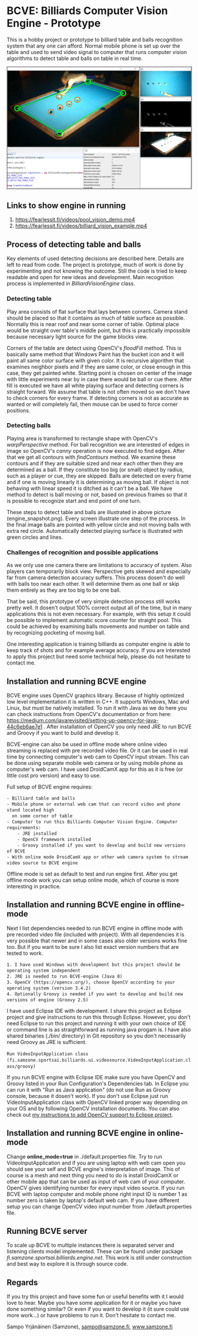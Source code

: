 # BCVE: Billiards Computer Vision Engine - Prototype

This is a hobby project or prototype to billiard table and balls recognition system that any one can afford. Normal 
mobile phone is set up over the table and used to send video signal to computer that runs computer vision algorithms
to detect table and balls on table in real time. 

![BCVE Engine](engine_snapshot.png)


## Links to show engine in running

1) https://fearlessit.fi/videos/pool_vision_demo.mp4
2) https://fearlessit.fi/videos/billiard_vision_example.mp4


## Process of detecting table and balls

Key elements of used detecting decisions are described here. Details are left to read from code. The project
is prototype, much of work is done by experimenting and not knowing the outcome. Still the code is tried to keep 
readable and open for new ideas and development. Main recognition process is implemented in *BilliardVisionEngine*
class.


### Detecting table

Play area consists of flat surface that lays between corners. Camera stand should be placed so that it contains as
much of table surface as possible. Normally this is near roof and near some corner of table. Optimal place would be 
straight over table's middle point, but this is practically impossible because necessary light source for the game 
blocks view.

Corners of the table are detect using OpenCV's *floodFill* method. This is basically same method that Windows Paint
has the bucket icon and it will paint all same color surface with given color. It is recursive algorithm that
examines neighbor pixels and if they are same color, or close enough in this case, they get painted white. Starting 
point is chosen on center of the image with little experiments near by in case there would be ball or cue there. After
fill is executed we have all white playing surface and detecting corners is straight forward. We assume that table 
is not often moved so we don't have to check corners for every frame. If detecting corners is not as accurate as 
wanted or will completely fail, then mouse can be used to force corner positions. 



### Detecting balls

Playing area is transformed to rectangle shape with OpenCV's *warpPerspective* method. For ball recognition we are
interested of edges in image so OpenCV's *canny* operation is now executed to find edges. After that we get all
contours with *findContours* method. We examine these contours and if they are suitable sized and near each other
then they are determined as a ball. If they constitute too big (or small) object by radius, such as a player or cue, 
they are skipped. Balls are detected on every frame and if one is moving linearly it is determining as moving ball.
If object is not behaving with linear speed it is ditched as it can't be a ball. We have method to detect is ball
moving or not, based on previous frames so that it is possible to recognize start and end point of one turn.

These steps to detect table and balls are illustrated in above picture (engine_snapshot.png). Every screen illustrate
one step of the process. In the final image balls are pointed with yellow circle and not moving balls with extra
red circle. Automatically detected playing surface is illustrated with green circles and lines.


### Challenges of recognition and possible applications

As we only use one camera there are limitations to accuracy of system. Also players can temporarily block view.
Perspective gets skewed and especially far from camera detection accuracy suffers. This process dosen't
do well with balls too near each other. It will determine them as one ball or skip them entirely as they are too
big to be one ball.

That be said, this prototype of very simple detection process still works pretty well. It dosen't output 100% correct
output all of the time, but in many applications this is not even necessary. For example, with this setup it could be
possible to implement automatic score counter for straight pool. This could be achieved by examining balls movements
and number on table and by recognizing pocketing of moving ball.

One interesting application is training billiards as computer engine is able to keep track of shots and for example
average accuracy. If you are interested to apply this project but need some technical help, please do not hesitate to
contact me.


## Installation and running BCVE engine

BCVE engine uses OpenCV graphics library. Because of highly optimized low level implementation it is written in C++.
It supports Windows, Mac and Linux, but must be natively installed. To run it with Java as we do here you can check
instructions from OpenCV's documentation or from here:
https://medium.com/javarevisited/setting-up-opencv-for-java-44c6eb6ae7e1 . After installation of OpenCV you only
need JRE to run BCVE and Groovy if you want to build and develop it.

BCVE-engine can also be used in offline mode where online video streaming is replaced with pre recorded video file.
Or it can be used in real time by connecting computer's web cam to OpenCV input stream. This can be done using separate
mobile web camera or by using mobile phone as computer's web cam. I have used DroidCamX app for this as it is free
(or little cost pro version) and easy to use.

Full setup of BCVE engine requires:
	
	- Billiard table and balls
	- Mobile phone or external web cam that can record video and phone stand located high
	  on some corner of table
	- Computer to run this Billiards Computer Vision Engine. Computer requirements:
		- JRE installed
		- OpenCV framework installed 
		- Groovy installed if you want to develop and build new versions of BCVE
	- With online mode DroidCamX app or other web camera system to stream video source to BCVE engine
	
Offline mode is set as default to test and run engine first. After you get offline mode work you can setup online
mode, which of course is more interesting in practice. 


## Installation and running BCVE engine in offline-mode

Next I list dependencies needed to run BCVE engine in offline mode with pre recorded video file (included with project).
With all dependencies it is very possible that newer and in some cases also older versions works fine too. But if you
want to be sure I also list exact version numbers that are tested to work.

	1. I have used Windows with development but this project should be operating system independent
	2. JRE is needed to run BCVE-engine (Java 8)
	3. OpenCV (https://opencv.org/), choose OpenCV according to your operating system (version 3.4.2)
	4. Optionally Groovy is needed if you want to develop and build new versions of engine (Groovy 2.5)

I have used Eclipse IDE with development. I share this project as Eclipse project and give instructions to run
this through Eclipse. However, you don't need Eclipse to run this project and running it with your own choice of
IDE or command line is as straightforward as running java progam is. I have also shared binaries (./bin/ directory)
in Git repository so you don't necessarily need Groovy as JRE is sufficient. 


`Run VideoInputApplication class (fi.samzone.sportsai.billiards.ui.videosource.VideoInputApplication.class/groovy)`


If you run BCVE engine with Eclipse IDE make sure you have OpenCV and Groovy listed in your Run Configuration's Dependencies
tab. In Eclipse you can run it with "Run as Java application" (do not use Run as Groovy console, because it dosen't work). If
you don't use Eclipse just run VideoInputApplication class with OpenCV linked proper way depending on your OS and  by following
OpenCV installation documents. You can also check out
[my instructions to add OpenCV support to Eclipse project](LinkOpenCvToJavaProject.md).


## Installation and running BCVE engine in online-mode

Change **online_mode=true** in ./default.properties file. Try to run VideoInputApplication and if you are using laptop with web cam
open you should see your self and BCVE engine's interpretation of image. This of course is a mesh and next thing you need to do
is install DroidCamX or other mobile app that can be used as input of web cam of your computer. OpenCV gives identifying number
for every input video source. If you run BCVE with laptop computer and mobile phone right input ID is number 1 as number zero is
taken by laptop's default web cam. If you have different setup you can change OpenCV video input number from ./default.properties file.


## Running BCVE server

To scale up BCVE to multiple instances there is separated server and listening clients model implemented. These can be found under
package *fi.samzone.sportsai.billiards.engine.net*. This work is still under construction and best way to explore it is through
source code.


## Regards

If you try this project and have some fun or useful benefits with it I would love to hear. Maybe you have some application for it
or maybe you have done something similar? Or even if you want to develop it (it sure could use more work...) or have problems to
run it. Don't hesitate to contact me.


Sampo Yrjänäinen (Samzone),
sampo@samzone.fi,
www.samzone.fi
